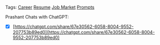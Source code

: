 Tags: [Career](../../3%20-%20Tags/Career.md) [Resume](../../3%20-%20Tags/Resume.md) [Job Market](../../3%20-%20Tags/Job%20Market.md) [Prompts](../../3%20-%20Tags/Prompts.md)

Prashant Chats with ChatGPT: 

- [x] [https://chatgpt.com/share/67e30562-6058-8004-9552-207753b89ed0](https://chatgpt.com/share/67e30562-6058-8004-9552-207753b89ed0)